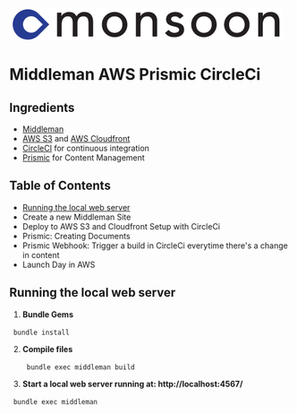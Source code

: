 ![alt text](/README_Images/monsoon_.png)

Middleman AWS Prismic CircleCi
=================

## Ingredients
* [Middleman](https://middlemanapp.com/)
* [AWS S3](http://aws.amazon.com/s3/) and [AWS Cloudfront](http://aws.amazon.com/cloudfront/)
* [CircleCI](https://circleci.com/) for continuous integration
* [Prismic](https://prismic.io/) for Content Management

## Table of Contents
* [Running the local web server](#web_server)
* Create a new Middleman Site
* Deploy to AWS S3 and Cloudfront Setup with CircleCi
* Prismic: Creating Documents
* Prismic Webhook: Trigger a build in CircleCi everytime there's a change in content
* Launch Day in AWS

<a name="web_server"></a> Running the local web server
-------------

1. **Bundle Gems**

  <code> bundle install </code>

2. **Compile files**

   <code> bundle exec middleman build </code>

3. **Start a local web server running at: http://localhost:4567/**

  <code> bundle exec middleman </code>

